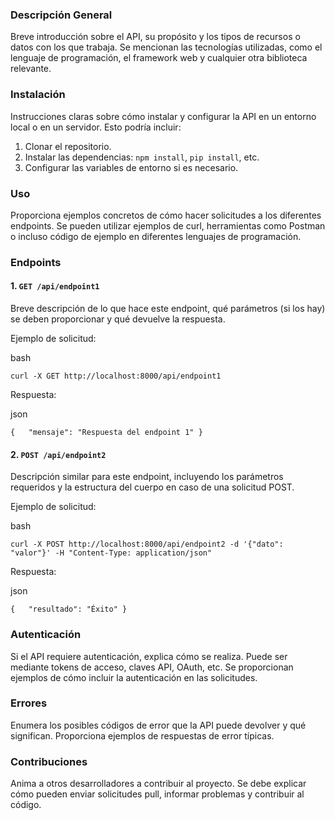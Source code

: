 ### Descripción General

Breve introducción sobre el API, su propósito y los tipos de recursos o datos con los que trabaja. Se mencionan las tecnologías utilizadas, como el lenguaje de programación, el framework web y cualquier otra biblioteca relevante.

### Instalación

Instrucciones claras sobre cómo instalar y configurar la API en un entorno local o en un servidor. Esto podría incluir:

1. Clonar el repositorio.
2. Instalar las dependencias: `npm install`, `pip install`, etc.
3. Configurar las variables de entorno si es necesario.

### Uso

Proporciona ejemplos concretos de cómo hacer solicitudes a los diferentes endpoints. Se  pueden utilizar ejemplos de curl, herramientas como Postman o incluso código de ejemplo en diferentes lenguajes de programación.

### Endpoints

#### 1. `GET /api/endpoint1`

Breve descripción de lo que hace este endpoint, qué parámetros (si los hay) se deben proporcionar y qué devuelve la respuesta.

Ejemplo de solicitud:

bash

`curl -X GET http://localhost:8000/api/endpoint1`

Respuesta:

json

`{   "mensaje": "Respuesta del endpoint 1" }`

#### 2. `POST /api/endpoint2`

Descripción similar para este endpoint, incluyendo los parámetros requeridos y la estructura del cuerpo en caso de una solicitud POST.

Ejemplo de solicitud:

bash

`curl -X POST http://localhost:8000/api/endpoint2 -d '{"dato": "valor"}' -H "Content-Type: application/json"`

Respuesta:

json

`{   "resultado": "Éxito" }`

### Autenticación

Si el API requiere autenticación, explica cómo se realiza. Puede ser mediante tokens de acceso, claves API, OAuth, etc. Se proporcionan ejemplos de cómo incluir la autenticación en las solicitudes.

### Errores

Enumera los posibles códigos de error que la API puede devolver y qué significan. Proporciona ejemplos de respuestas de error típicas.

### Contribuciones

Anima a otros desarrolladores a contribuir al proyecto. Se debe explicar cómo pueden enviar solicitudes pull, informar problemas y contribuir al código.


